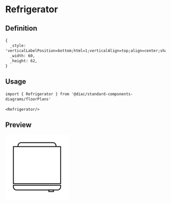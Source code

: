 # Refrigerator

## Definition

```
{
  _style: 'verticalLabelPosition=bottom;html=1;verticalAlign=top;align=center;shape=mxgraph.floorplan.refrigerator;',
  _width: 60,
  _height: 62,
}
```

## Usage

```
import { Refrigerator } from '@diac/standard-components-diagrams/floorPlans'

<Refrigerator/>
```

## Preview

<img src="./refrigerator.png" width="200"/>
